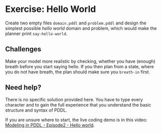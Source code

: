 # Exercise: Hello World

Create two empty files `domain.pddl` and `problem.pddl` and design the simplest possible _hello world_ domain and problem, which would make the planner print `say-hello-world`.

## Challenges

Make your model more realistic by checking, whether you have (enough) breath before you start saying hello. If you then plan from a state, where you do not have breath, the plan should make sure you `breath-in` first.

## Need help?

There is no specific solution provided here. You have to type every character and to gain the full experience that you understand the basic structure and syntax of PDDL.

If you are unsure where to start, the live coding demo is in this video: [Modeling in PDDL - Episode2 - Hello world](https://youtu.be/EXdRAF9Yea8).
